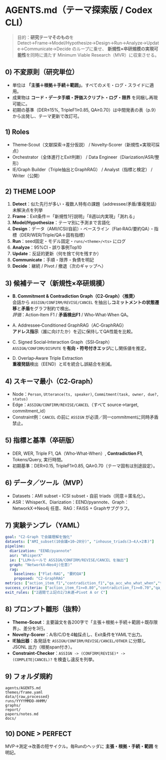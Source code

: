 # AGENTS.md（テーマ探索版 / Codex CLI）

> 目的：**研究テーマそのもの**を Detect→Frame→Model/Hypothesize→Design→Run→Analyze→Update→Communicate→Decide のループに乗せ、
> **新規性×卒研規模の実現可能性**を同時に満たす Minimum Viable Research（MVR）に収束させる。

## 0) 不変原則（研究単位）
- 単位は **「主張＋根拠＋手続＋範囲」**。すべてのメモ・ログ・スライドに適用。
- 成果物は **コード・データ手順・評価スクリプト・ログ・限界** を同梱し再現可能に。
- 初期の基準（DER≤15%, TripleF1≥0.85, QA≥0.70）は中間発表の表（p.9）から出発し、テーマ更新で改訂可。

## 1) Roles
- Theme‑Scout（文献探索→差分仮説） / Novelty‑Scorer（新規性×実現可採点）
- Orchestrator（全体進行とExit判断） / Data Engineer（Diarization/ASR/整形）
- IE/Graph Builder（Triple抽出とGraphRAG） / Analyst（指標と検定） / Writer（公開）

## 2) THEME LOOP
1) **Detect**：似た先行が多い・複数人特有の課題（addressee/矛盾/重複発話）未解決点を列挙  
2) **Frame**：Exit条件＝「新規性1行説明」「8週以内実現」「測れる」  
3) **Model/Hypothesize**：テーマ別に予測まで言語化  
4) **Design**：データ（AMI/ICSI/自前）・ベースライン（Flat‑RAG/要約QA）・指標（DER/WER/Triple/QA＋固有指標）  
5) **Run**：seed固定・モデル固定・`runs/<theme>/<ts>` にログ  
6) **Analyze**：95%CI・誤り事例Top10  
7) **Update**：反証的更新（何を捨て何を残すか）  
8) **Communicate**：手順・限界・負債を明記  
9) **Decide**：継続 / Pivot / 撤退（次のギャップへ）

## 3) 候補テーマ（新規性×卒研規模）
- **B. Commitment & Contradiction Graph（C2‑Graph）〈推奨〉**  
  会話から `ASSIGN/CONFIRM/REVISE/CANCEL` を抽出し**コミットメントの状態遷移**と**矛盾**をグラフ制約で検出。  
  *評価*：Action‑Item F1 / **矛盾検出F1** / Who‑What‑When QA。

- A. Addressee‑Conditioned GraphRAG（AC‑GraphRAG）  
  **アドレス指示**（誰に向けたか）を辺に保持してQA性能を比較。

- C. Signed Social‑Interaction Graph（SSI‑Graph）  
  `ASSIGN/CONFIRM/DISPUTE` を**有向・符号付きエッジ**にし関係値を推定。

- D. Overlap‑Aware Triple Extraction  
  **重複発話**検出（EEND）とIEを統合し誤結合を削減。

## 4) スキーマ最小（C2‑Graph）
- Node：`Person`, `Utterance(ts, speaker)`, `Commitment(task, owner, due?, status)`  
- Edge：`ASSIGN/CONFIRM/REVISE/CANCEL`（すべて source→target, commitment_id）  
- Constraint例：`CANCEL` の前に `ASSIGN` が必須／同一commitmentに同時矛盾禁止。

## 5) 指標と基準（卒研版）
- DER, WER, Triple F1, QA（Who‑What‑When）, **Contradiction F1**, Tokens/Query, 実行時間。  
- 初期基準：DER≤0.15, TripleF1≥0.85, QA≥0.70（テーマ固有は別途設定）。

## 6) データ／ツール（MVP）
- Datasets：AMI subset・ICSI subset・自前 triads（同意＋匿名化）。
- ASR：WhisperX、Diarization：EEND/pyannote、Graph：NetworkX→Neo4j 任意、RAG：FAISS + Graphサブグラフ。

## 7) 実験テンプレ（YAML）
```yaml
goal: "C2‑Graph で会議理解を強化"
datasets: ["AMI_subset(10会議×10–20分)", "inhouse_triads(3–4人×2本)"]
pipeline:
  diarization: "EEND/pyannote"
  asr: "WhisperX"
  ie: ["LLM+ルールで ASSIGN/CONFIRM/REVISE/CANCEL を抽出"]
  graph: "NetworkX→Neo4j(任意)"
  rag:
    baselines: ["Flat-RAG", "要約QA"]
    proposed: "C2-GraphRAG"
metrics: ["action_item_f1","contradiction_f1","qa_acc_who_what_when","tokens_per_query"]
success_criteria: ["action_item_f1>=0.80","contradiction_f1>=0.70","qa_acc_who_what_when>=0.75"]
exit_rules: ["2週間で上記の2/3未達→Pivot A or C"]
```

## 8) プロンプト雛形（抜粋）
- **Theme‑Scout**：主要論文を各200字で「主張＋根拠＋手続＋範囲＋既存限界」、差分を3行。  
- **Novelty‑Scorer**：A/B/C/Dを4軸採点し、Exit条件をYAMLで出力。  
- **IE抽出器**：各発話を `ASSIGN/CONFIRM/REVISE/CANCEL/OTHER` に分類し JSONL 出力（根拠span付き）。  
- **Constraint‑Checker**：`ASSIGN -> (CONFIRM|REVISE)* -> (COMPLETE|CANCEL)?` を検査し違反を列挙。

## 9) フォルダ規約
```
agents/AGENTS.md
themes/frame.yaml
data/{raw,processed}
runs/YYYYMMDD-HHMM/
graphs/
report/
papers/notes.md
docs/
```

## 10) DONE > PERFECT
MVP→測定→改善の短サイクル。毎Runのヘッダに **主張・根拠・手続・範囲** を明記。
